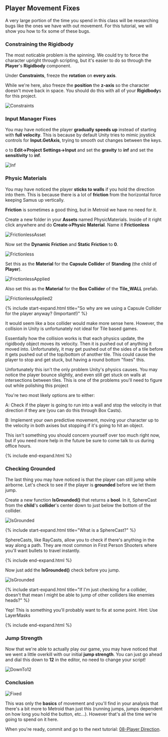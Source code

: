 ## Player Movement Fixes

A very large portion of the time you spend in this class will be researching bugs like the ones we have with out movement. For this tutorial, we will show you how to fix some of these bugs.

### Constraining the Rigidbody

The most noticable problem is the spinning. We could try to force the character upright through scripting, but it's easier to do so through the **Player**'s **Rigidbody** component.

Under **Constraints**, freeze the **rotation** on **every axis**.

While we're here, also freeze the **position** the **z-axis** so the character doesn't move back in space. You should do this with all of your **Rigidbody**s for this project.

![Constraints](./07/Constraints.PNG)

### Input Manager Fixes

You may have noticed the player **gradually speeds up** instead of starting with **full velocity**. This is because by default Unity tries to mimic joystick controls for **Input.GetAxis**, trying to smooth out changes between the keys. 

o to **Edit->Project Settings->Input** and set the **gravity** to **inf** and set the **sensitivity** to **inf**.

![Inf](./07/Inf.PNG)

### Physic Materials

You may have noticed the player **sticks to walls** if you hold the direction into them. This is because there is a lot of **friction** from the horizontal force keeping Samus up vertically.

**Friction** is sometimes a good thing, but in Metroid we have no need for it.

Create a new folder in your **Assets** named PhysicMaterials. Inside of it right click anywhere and do **Create->Physic Material**. Name it **Frictionless**

![FrictionlessAsset](./07/FrictionlessAsset.PNG)

Now set the **Dynamic Friction** and **Static Friction** to **0**.

![Frictionless](./07/Frictionless.PNG)

Set this as the **Material** for the **Capsule Collider** of **Standing** (the child of **Player**).

![FrictionlessApplied](./07/FrictionlessApplied.PNG)

Also set this as the **Material** for the **Box Collider** of the **Tile_WALL** prefab.

![FrictionlessApplied2](./07/FrictionlessApplied2.PNG)

{% include start-expand.html title="So why are we using a Capsule Collider for the player anyway? (Important!)" %}
<p>It would seem like a box collider would make more sense here. However, the collision in Unity is unfortunately not ideal for Tile based games.</p>
<p>Essentially how the collision works is that each physics update, the rigidbody object moves its velocity. Then it is pushed out of anything it moved into. Unfortunately, it may get pushed out of the sides of a tile before it gets pushed out of the top/bottom of another tile. This could cause the player to stop and get stuck, but having a round bottom "fixes" this.</p>
<p>Unfortunately this isn't the only problem Unity's physics causes. You may notice the player bounce slightly, and even still get stuck on walls at intersections between tiles. This is one of the problems you'll need to figure out while polishing this project</p>
<p>You're two most likely options are to either:</p>
<p> A: Check if the player is going to run into a wall and stop the velocity in that direction if they are (you can do this through Box Casts).</p>
<p> B: Implement your own predictive movement, moving your character up to the velocity in both axises but stopping if it's going to hit an object.</p>
<p>This isn't something you should concern yourself over too much right now, but if you need more help in the future be sure to come talk to us during office hours.</p>
{% include end-expand.html %}

### Checking Grounded

The last thing you may have noticed is that the player can still jump while airborne. Let's check to see if the player is **grounded** before we let them jump.

Create a new function **IsGrounded()** that returns a **bool**. In it, SphereCast from the **child**'s **collider**'s center down to just below the bottom of the collider. 

![IsGrounded](./07/IsGrounded.PNG)

{% include start-expand.html title="What is a SphereCast?" %}
<p>SphereCasts, like RayCasts, allow you to check if there's anything in the way along a path. They are most common in First Person Shooters where you'll want bullets to travel instantly.</p>
{% include end-expand.html %}

Now just add the **IsGrounded()** check before you jump.

![IsGrounded](./07/IsGrounded2.PNG)

{% include start-expand.html title="If I'm just checking for a collider, doesn't that mean I might be able to jump of other colliders like enemies heads?" %}
<p>Yep! This is something you'll probably want to fix at some point. Hint: Use LayerMasks</p>
{% include end-expand.html %}

### Jump Strength

Now that we're able to actually play our game, you may have noticed that we went a little overkill with our initial **jump strength**. You can just go ahead and dial this down to **12** in the editor, no need to change your script!

![DownTo12](./07/DownTo12.PNG)

### Conclusion

![Fixed](./07/Fixed.gif)

This was only the **basics** of movement and you'll find in your analysis that there's a bit more to Metroid than just this (running jumps, jumps dependent on how long you hold the button, etc...). However that's all the time we're going to spend on it here.

When you're ready, commit and go to the next tutorial: [08-Player Direction](./08-PlayerDirection).
